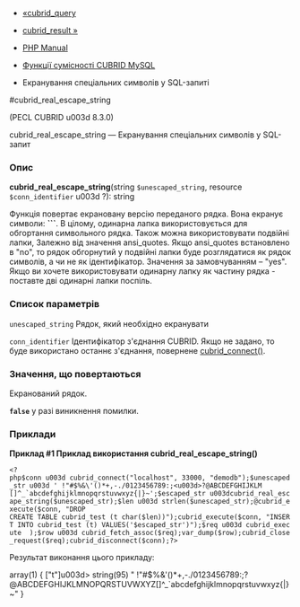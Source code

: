 - [«cubrid_query](function.cubrid-query.md)
- [cubrid_result »](function.cubrid-result.md)

- [PHP Manual](index.md)
- [Функції сумісності CUBRID MySQL](cubridmysql.cubrid.md)
- Екранування спеціальних символів у SQL-запиті

#cubrid_real_escape_string

(PECL CUBRID u003d 8.3.0)

cubrid_real_escape_string — Екранування спеціальних символів у
SQL-запит

### Опис

**cubrid_real_escape_string**(string `$unescaped_string`, resource
`$conn_identifier` u003d ?): string

Функція повертає екрановану версію переданого рядка. Вона
екранує символи: **```**. В цілому, одинарна лапка використовується для
обгортання символьного рядка. Також можна використовувати подвійні лапки,
Залежно від значення ansi_quotes. Якщо ansi_quotes встановлено в
"no", то рядок обгорнутий у подвійні лапки буде розглядатися як
рядок символів, а чи не як ідентифікатор. Значення за замовчуванням – "yes".
Якщо ви хочете використовувати одинарну лапку як частину рядка -
поставте дві одинарні лапки поспіль.

### Список параметрів

`unescaped_string`
Рядок, який необхідно екранувати

`conn_identifier`
Ідентифікатор з'єднання CUBRID. Якщо не задано, то буде використано
останнє з'єднання, повернене
[cubrid_connect()](function.cubrid-connect.md).

### Значення, що повертаються

Екранований рядок.

**`false`** у разі виникнення помилки.

### Приклади

**Приклад #1 Приклад використання **cubrid_real_escape_string()****

`` <?php$conn u003d cubrid_connect("localhost", 33000, "demodb");$unescaped_str u003d ' !"#$%&\'()*+,-./0123456789:;<u003d>?@ABCDEFGHIJKLM []^_`abcdefghijklmnopqrstuvwxyz{|}~';$escaped_str u003dcubrid_real_escape_string($unescaped_str);$len u003d strlen($unescaped_str);@cubrid_execute($conn, "DROP CREATE TABLE cubrid_test (t char($len))");cubrid_execute($conn, "INSERT INTO cubrid_test (t) VALUES('$escaped_str')");$req u003d cubrid_execute  );$row u003d cubrid_fetch_assoc($req);var_dump($row);cubrid_close_request($req);cubrid_disconnect($conn);?> ``

Результат виконання цього прикладу:

array(1) {
["t"]u003d>
string(95) " !"#$%&'()*+,-./0123456789:;<u003d>?@ABCDEFGHIJKLMNOPQRSTUVWXYZ[]^_`abcdefghijklmnopqrstuvwxyz{|}~"
}
